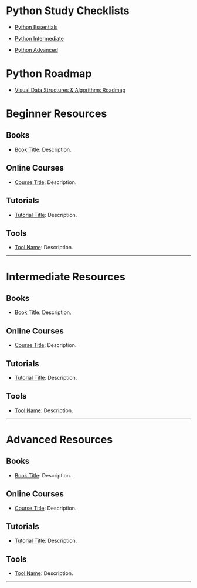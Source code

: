 
# Python Study Checklists

- [Python Essentials](Python%20Essentials.md)

- [Python Intermediate](Python%20Intermediate.md)

- [Python Advanced](Python%20Advanced.md)

# Python Roadmap 
- [Visual Data Structures & Algorithms Roadmap ](https://roadmap.sh/datastructures-and-algorithms)

# Beginner Resources

## Books
- [Book Title](link): Description.

## Online Courses
- [Course Title](link): Description.

## Tutorials
- [Tutorial Title](link): Description.

## Tools
- [Tool Name](link): Description.

---

# Intermediate Resources

## Books
- [Book Title](link): Description.

## Online Courses
- [Course Title](link): Description.

## Tutorials
- [Tutorial Title](link): Description.

## Tools
- [Tool Name](link): Description.

---

# Advanced Resources

## Books
- [Book Title](link): Description.

## Online Courses
- [Course Title](link): Description.

## Tutorials
- [Tutorial Title](link): Description.

## Tools
- [Tool Name](link): Description.

---


